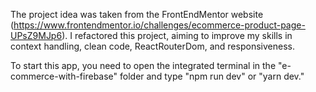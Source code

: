 
The project idea was taken from the FrontEndMentor website (https://www.frontendmentor.io/challenges/ecommerce-product-page-UPsZ9MJp6). I refactored this project, aiming to improve my skills in context handling,
clean code, ReactRouterDom, and responsiveness.

To start this app, you need to open the integrated terminal in the "e-commerce-with-firebase" folder and type "npm run dev" or "yarn dev."
